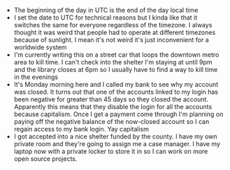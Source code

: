 *   The beginning of the day in UTC is the end of the day local time
*   I set the date to UTC for technical reasons but I kinda like that it switches the same for everyone regardless of the timezone. I always thought it was weird that people had to operate at different timezones because of sunlight. I mean it's not weird it's just inconvenient for a worldwide system
*   I'm currently writing this on a street car that loops the downtown metro area to kill time. I can't check into the shelter I'm staying at until 9pm and the library closes at 6pm so I usually have to find a way to kill time in the evenings
*   It's Monday morning here and I called my bank to see why my account was closed. It turns out that one of the accounts linked to my login has been negative for greater than 45 days so they closed the account. Apparently this means that they disable the login for all the accounts because capitalism. Once I get a payment come through I'm planning on paying off the negative balance of the now-closed account so I can regain access to my bank login. Yay capitalism
*   I got accepted into a nice shelter funded by the county. I have my own private room and they're going to assign me a case manager. I have my laptop now with a private locker to store it in so I can work on more open source projects.